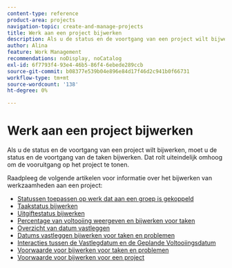 ```yaml
---
content-type: reference
product-area: projects
navigation-topic: create-and-manage-projects
title: Werk aan een project bijwerken
description: Als u de status en de voortgang van een project wilt bijwerken, moet u de status en de voortgang van de taken bijwerken. Dat rolt uiteindelijk omhoog om de vooruitgang op het project te tonen.
author: Alina
feature: Work Management
recommendations: noDisplay, noCatalog
exl-id: 6f7793f4-93e4-46b5-86f4-6ebede289ccb
source-git-commit: b08377e539b04e896e84d17f46d2c941b0f66731
workflow-type: tm+mt
source-wordcount: '138'
ht-degree: 0%

---
```


# Werk aan een project bijwerken

Als u de status en de voortgang van een project wilt bijwerken, moet u de status en de voortgang van de taken bijwerken. Dat rolt uiteindelijk omhoog om de vooruitgang op het project te tonen.

Raadpleeg de volgende artikelen voor informatie over het bijwerken van werkzaamheden aan een project:

* [Statussen toepassen op werk dat aan een groep is gekoppeld](../../../manage-work/projects/updating-work-in-a-project/apply-custom-status-work-assigned-to-group.md)
* [Taakstatus bijwerken](../../../manage-work/projects/updating-work-in-a-project/update-task-status.md)
* [Uitgiftestatus bijwerken](../../../manage-work/projects/updating-work-in-a-project/update-issue-status.md)
* [Percentage van voltooiing weergeven en bijwerken voor taken](../../../manage-work/projects/updating-work-in-a-project/view-update-percent-complete-for-tasks.md)
* [Overzicht van datum vastleggen](../../../manage-work/projects/updating-work-in-a-project/overview-of-commit-dates.md)
* [Datums vastleggen bijwerken voor taken en problemen](../../../manage-work/projects/updating-work-in-a-project/update-commit-date-on-tasks-and-issues.md)
* [Interacties tussen de Vastlegdatum en de Geplande Voltooiingsdatum](../../../manage-work/projects/updating-work-in-a-project/interactions-between-commit-and-planned-completion-dates.md)
* [Voorwaarde voor bijwerken voor taken en problemen](../../../manage-work/projects/updating-work-in-a-project/update-condition-for-tasks-and-issues.md)
* [Voorwaarde voor bijwerken voor een project](../../../manage-work/projects/updating-work-in-a-project/update-condition-on-project.md)
